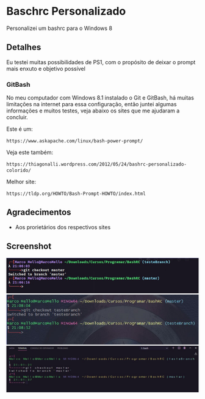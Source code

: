 # Baschrc Personalizado

Personalizei um bashrc para o Windows 8

## Detalhes

Eu testei muitas possibilidades de PS1, com o propósito de deixar o prompt mais enxuto e objetivo possível

### GitBash

No meu computador com Windows 8.1 instalado o Git e GitBash, há muitas limitações na internet para essa configuração, então juntei algumas informações e muitos testes, veja abaixo os sites que me ajudaram a concluir.

Este é um:

```
https://www.askapache.com/linux/bash-power-prompt/
```

Veja este também:

```
https://thiagonalli.wordpress.com/2012/05/24/bashrc-personalizado-colorido/
```

Melhor site:

```
https://tldp.org/HOWTO/Bash-Prompt-HOWTO/index.html
```

## Agradecimentos

* Aos prorietários dos respectivos sites

## Screenshot
![](https://github.com/i9Scripts/BashRC/blob/master/Console%20do%20Cmder.jpg)
![](https://github.com/i9Scripts/BashRC/blob/master/Console%20do%20GitBash.jpg)
![](https://github.com/i9Scripts/BashRC/blob/master/Console%20do%20VScode.jpg)